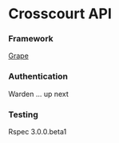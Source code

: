 # Crosscourt API

### Framework

[Grape](https://github.com/intridea/grape)

### Authentication

Warden ... up next

### Testing

Rspec 3.0.0.beta1
